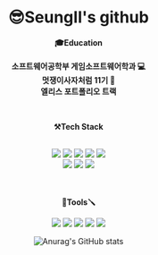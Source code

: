 <div align="center">

# 😎SeungIl's github

</div>
<!--자기소개-->
<div align="center">
<!--안녕하세요 주니어 백엔드 개발자 백승일입니다.-->
</div>

<div align="center">
  
**🎓Education**<br><br>
**소프트웨어공학부 게임소프트웨어학과 💻**<br>
**멋쟁이사자처럼 11기 🦁** <br>
**엘리스 포트폴리오 트랙**<br>

</div>
<br>

<div align="center">
  
**⚒️Tech Stack**<br><br>
<div align="center">
    <!-- 자바 -->
	<img src="https://img.shields.io/badge/Java-007396?style=flat&logo=java&logoColor=white" />
    <!-- 스프링부트 -->
    <img src="https://img.shields.io/badge/Spring Boot-6DB33F?style=flat&logo=SpringBoot&logoColor=white" />
    <!-- 스프링 시큐리티 -->
    <img src="https://img.shields.io/badge/Spring Security-6DB33F?style=flat&logo=springsecurity&logoColor=white" />
    <!-- gradle -->
    <img src="https://img.shields.io/badge/Gradle-02303A?style=flat&logo=gradle&logoColor=white" />
     <!-- jpa -->
    <img src="https://img.shields.io/badge/JPA-007396?style=flat&logo=jpa&logoColor=white" />
    <br>
    <!-- mysql -->
     <img src="https://img.shields.io/badge/mysql-4479A1?style=flat&logo=mysql&logoColor=white" />
    <!-- redis -->
     <img src="https://img.shields.io/badge/redis-DC382D?style=flat&logo=redis&logoColor=white" />
    <!-- docker -->
      <!-- <img src="https://img.shields.io/badge/Docker-2496ED?style=flat&logo=docker&logoColor=white" /> -->
    <!-- swagger -->
    <img src="https://img.shields.io/badge/Swagger-85EA2D?style=flat&logo=swagger&logoColor=white" />
    <!-- 기본 양식 -->
    <!-- <img src="https://img.shields.io/badge/[이름]-[색]?style=flat&logo=[이름]&logoColor=white" /> -->
  
</div>
<br>
<br>
<div align="center">

**🔩Tools🪛**

  <img src="https://img.shields.io/badge/Git-181717?style=flat&logo=git&logoColor=red"/>
  <img src="https://img.shields.io/badge/Github-181717?style=flat&logo=github&logoColor=white"/>
  <img src="https://img.shields.io/badge/Notion-181717?style=flat&logo=notion&logoColor=white"/>
  <img src="https://img.shields.io/badge/Discord-181717?style=flat&logo=discord&logoColor=pople"/>
  <img src="https://img.shields.io/badge/IntelliJ-181717?style=flat&logo=intellijidea&logoColor=blue" />
</div>

![Anurag's GitHub stats](https://github-readme-stats.vercel.app/api?username=SeungIlB&show_icons=true&theme=radical)
